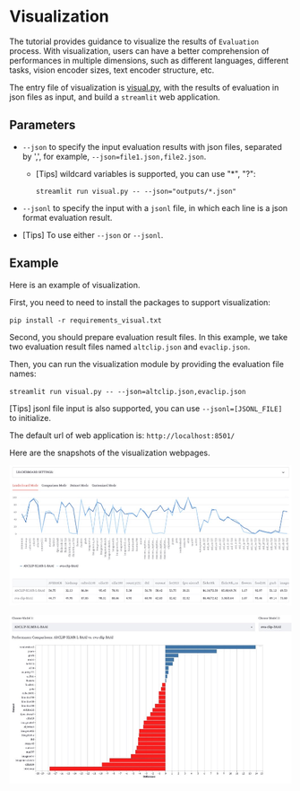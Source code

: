 # Visualization
The tutorial provides guidance to visualize the results of `Evaluation` process. With visualization, users can have a better comprehension of performances in multiple dimensions, such as different languages, different tasks, vision encoder sizes, text encoder structure, etc.

The entry file of visualization is [visual.py](visual.py), with the results of evaluation in json files as input, and build a `streamlit` web application. 

## Parameters
* `--json` to specify the input evaluation results with json files, separated by ',', for example, `--json=file1.json,file2.json`.
    * [Tips] wildcard variables is supported, you can use "*", "?":

        ```
        streamlit run visual.py -- --json="outputs/*.json"
        ```
* `--jsonl` to specify the input with a `jsonl` file, in which each line is a json format evaluation result.

* [Tips] To use either `--json` or `--jsonl`.

## Example

Here is an example of visualization.

First, you need to need to install the packages to support visualization:

`pip install -r requirements_visual.txt`

Second, you should prepare evaluation result files. In this example, we take two evaluation result files named `altclip.json` and `evaclip.json`.

Then, you can run the visualization module by providing the evaluation file names:

`streamlit run visual.py -- --json=altclip.json,evaclip.json`



[Tips] jsonl file input is also supported, you can use `--jsonl=[JSONL_FILE]` to initialize.

The default url of web application is: `http://localhost:8501/`

Here are the snapshots of the visualization webpages.

![snapshot1.jpg](snapshot1.jpg)

![snapshot2.jpg](snapshot2.jpg)